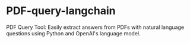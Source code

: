 # PDF-query-langchain
PDF Query Tool: Easily extract answers from PDFs with natural language questions using Python and OpenAI's language model.

